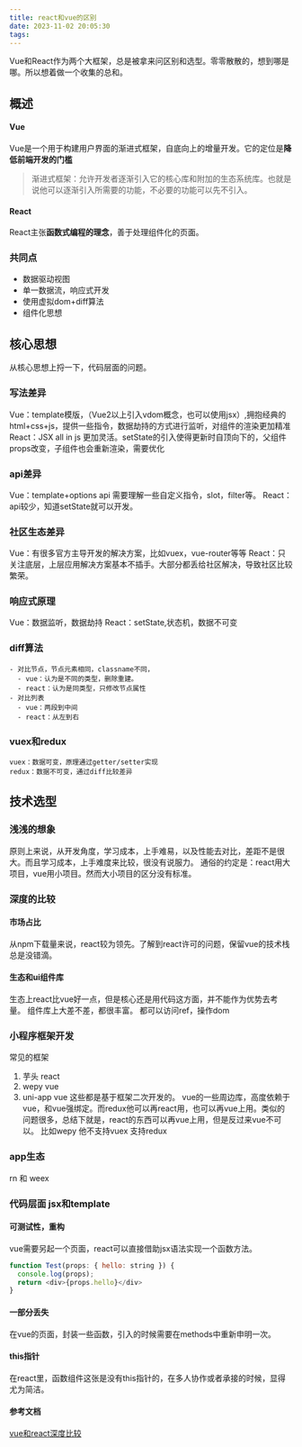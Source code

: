 ```yaml
---
title: react和vue的区别
date: 2023-11-02 20:05:30
tags:
---
```


Vue和React作为两个大框架，总是被拿来问区别和选型。零零散散的，想到哪是哪。所以想着做一个收集的总和。

## 概述

#### Vue
Vue是一个用于构建用户界面的渐进式框架，自底向上的增量开发。它的定位是**降低前端开发的门槛**
> 渐进式框架：允许开发者逐渐引入它的核心库和附加的生态系统库。也就是说他可以逐渐引入所需要的功能，不必要的功能可以先不引入。

#### React
React主张**函数式编程的理念**，善于处理组件化的页面。

### 共同点
- 数据驱动视图
- 单一数据流，响应式开发
- 使用虚拟dom+diff算法
- 组件化思想

## 核心思想
从核心思想上捋一下，代码层面的问题。
### 写法差异
Vue：template模版，（Vue2以上引入vdom概念，也可以使用jsx）,拥抱经典的html+css+js，提供一些指令，数据劫持的方式进行监听，对组件的渲染更加精准
React：JSX all in js 更加灵活。setState的引入使得更新时自顶向下的，父组件props改变，子组件也会重新渲染，需要优化
### api差异
Vue：template+options api 需要理解一些自定义指令，slot，filter等。
React：api较少，知道setState就可以开发。
### 社区生态差异
Vue：有很多官方主导开发的解决方案，比如vuex，vue-router等等
React：只关注底层，上层应用解决方案基本不插手。大部分都丢给社区解决，导致社区比较繁荣。
### 响应式原理
Vue：数据监听，数据劫持
React：setState,状态机，数据不可变
### diff算法
    - 对比节点，节点元素相同，classname不同，
      - vue：认为是不同的类型，删除重建。
      - react：认为是同类型，只修改节点属性
    - 对比列表
      - vue：两段到中间
      - react：从左到右
### vuex和redux
    vuex：数据可变，原理通过getter/setter实现
    redux：数据不可变，通过diff比较差异

## 技术选型
### 浅浅的想象
原则上来说，从开发角度，学习成本，上手难易，以及性能去对比，差距不是很大。而且学习成本，上手难度来比较，很没有说服力。
通俗的约定是：react用大项目，vue用小项目。然而大小项目的区分没有标准。
### 深度的比较
#### 市场占比
从npm下载量来说，react较为领先。了解到react许可的问题，保留vue的技术栈总是没错滴。
#### 生态和ui组件库
生态上react比vue好一点，但是核心还是用代码这方面，并不能作为优势去考量。
组件库上大差不差，都很丰富。
都可以访问ref，操作dom
### 小程序框架开发
常见的框架
1. 芋头 react
2. wepy vue
3. uni-app vue
这些都是基于框架二次开发的。
vue的一些周边库，高度依赖于vue，和vue强绑定。而redux他可以再react用，也可以再vue上用。类似的问题很多，总结下就是，react的东西可以再vue上用，但是反过来vue不可以。
比如wepy 他不支持vuex 支持redux
### app生态
rn 和 weex
### 代码层面 jsx和template
#### 可测试性，重构
vue需要另起一个页面，react可以直接借助jsx语法实现一个函数方法。
```js
function Test(props: { hello: string }) {
  console.log(props);
  return <div>{props.hello}</div>
}
```
#### 一部分丢失
在vue的页面，封装一些函数，引入的时候需要在methods中重新申明一次。
#### this指针
在react里，函数组件这张是没有this指针的，在多人协作或者承接的时候，显得尤为简洁。

#### 参考文档
[vue和react深度比较](https://developer.aliyun.com/article/1207640)
